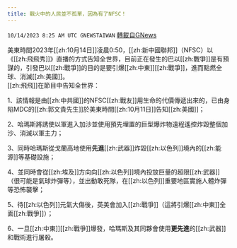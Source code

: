 ```yaml
---
title: 戰火中的人民並不孤單，因為有了NFSC！
---
```

`10/14/2023 8:25 AM UTC GNEWSTAIWAN` [轉載自GNews](https://gnews.org/articles/1832217)

美東時間2023年[[zh:10月14日]]凌晨0:50，[[zh:新中國聯邦]]（NFSC）以《[[zh:飛飛秀]]》直播的方式告知全世界，目前正在發生的巴以[[zh:戰爭]]是有預謀的，引發巴以[[zh:戰爭]]的目的是要引爆[[zh:中東]][[zh:戰爭]]，進而點燃全球、消滅[[zh:美國]]。  
[[zh:飛飛]]在節目中告知全世界： 

1、該情報是由[[zh:中共國]]的NFSC[[zh:戰友]]用生命的代價傳遞出來的，已由身陷MDC的[[zh:郭文貴先生]]於美東時間[[zh:10月11日]]告知[[zh:美國]]；

2、哈瑪斯將誘使以軍進入加沙並使用預先埋置的巨型爆炸物遠程遙控炸毀整個加沙、消滅以軍主力；

3、同時哈瑪斯從戈蘭高地使用**先進**[[zh:武器]]炸毀[[zh:以色列]]境內的[[zh:能源]]等基礎設施；

4、並同時會從[[zh:埃及]]方向向[[zh:以色列]]境內投放巨量的超限[[zh:武器]]（很可能是氣球炸彈等），並出動敢死隊，在[[zh:以色列]]重要地區實施人體炸彈等恐怖襲擊；

5、待[[zh:以色列]]元氣大傷後，英美會加入[[zh:戰爭]]（這將引爆[[zh:中東]]全面[[zh:戰爭]]）；

6、一旦[[zh:中東]][[zh:戰爭]]爆發，哈瑪斯及其同夥會使用**更先進**的[[zh:武器]]和戰術進行屠殺。


